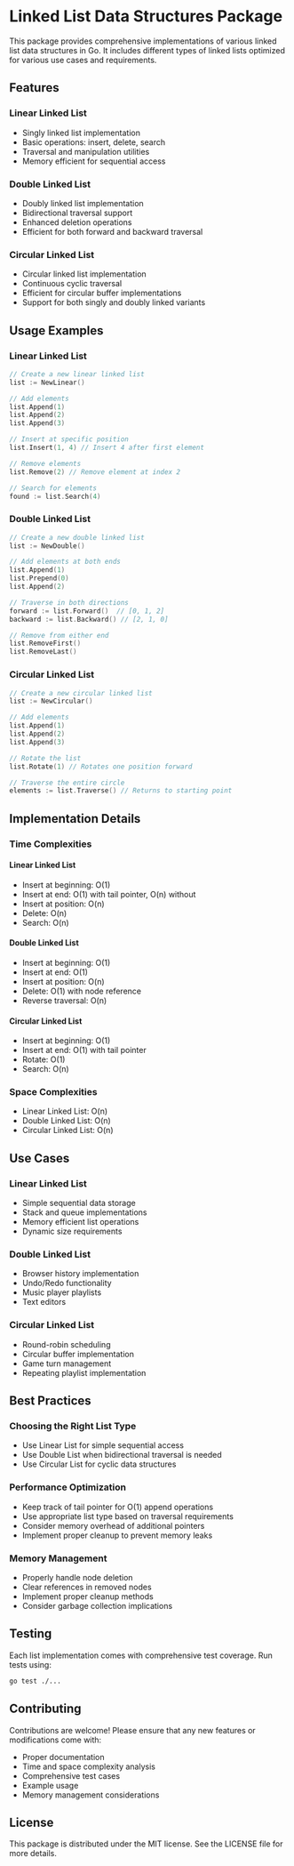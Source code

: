# Linked List Data Structures Package

This package provides comprehensive implementations of various linked list data structures in Go. It includes different types of linked lists optimized for various use cases and requirements.

## Features

### Linear Linked List
- Singly linked list implementation
- Basic operations: insert, delete, search
- Traversal and manipulation utilities
- Memory efficient for sequential access

### Double Linked List
- Doubly linked list implementation
- Bidirectional traversal support
- Enhanced deletion operations
- Efficient for both forward and backward traversal

### Circular Linked List
- Circular linked list implementation
- Continuous cyclic traversal
- Efficient for circular buffer implementations
- Support for both singly and doubly linked variants

## Usage Examples

### Linear Linked List
```go
// Create a new linear linked list
list := NewLinear()

// Add elements
list.Append(1)
list.Append(2)
list.Append(3)

// Insert at specific position
list.Insert(1, 4) // Insert 4 after first element

// Remove elements
list.Remove(2) // Remove element at index 2

// Search for elements
found := list.Search(4)
```

### Double Linked List
```go
// Create a new double linked list
list := NewDouble()

// Add elements at both ends
list.Append(1)
list.Prepend(0)
list.Append(2)

// Traverse in both directions
forward := list.Forward()  // [0, 1, 2]
backward := list.Backward() // [2, 1, 0]

// Remove from either end
list.RemoveFirst()
list.RemoveLast()
```

### Circular Linked List
```go
// Create a new circular linked list
list := NewCircular()

// Add elements
list.Append(1)
list.Append(2)
list.Append(3)

// Rotate the list
list.Rotate(1) // Rotates one position forward

// Traverse the entire circle
elements := list.Traverse() // Returns to starting point
```

## Implementation Details

### Time Complexities

#### Linear Linked List
- Insert at beginning: O(1)
- Insert at end: O(1) with tail pointer, O(n) without
- Insert at position: O(n)
- Delete: O(n)
- Search: O(n)

#### Double Linked List
- Insert at beginning: O(1)
- Insert at end: O(1)
- Insert at position: O(n)
- Delete: O(1) with node reference
- Reverse traversal: O(n)

#### Circular Linked List
- Insert at beginning: O(1)
- Insert at end: O(1) with tail pointer
- Rotate: O(1)
- Search: O(n)

### Space Complexities
- Linear Linked List: O(n)
- Double Linked List: O(n)
- Circular Linked List: O(n)

## Use Cases

### Linear Linked List
- Simple sequential data storage
- Stack and queue implementations
- Memory efficient list operations
- Dynamic size requirements

### Double Linked List
- Browser history implementation
- Undo/Redo functionality
- Music player playlists
- Text editors

### Circular Linked List
- Round-robin scheduling
- Circular buffer implementation
- Game turn management
- Repeating playlist implementation

## Best Practices

### Choosing the Right List Type
- Use Linear List for simple sequential access
- Use Double List when bidirectional traversal is needed
- Use Circular List for cyclic data structures

### Performance Optimization
- Keep track of tail pointer for O(1) append operations
- Use appropriate list type based on traversal requirements
- Consider memory overhead of additional pointers
- Implement proper cleanup to prevent memory leaks

### Memory Management
- Properly handle node deletion
- Clear references in removed nodes
- Implement proper cleanup methods
- Consider garbage collection implications

## Testing
Each list implementation comes with comprehensive test coverage. Run tests using:
```bash
go test ./...
```

## Contributing
Contributions are welcome! Please ensure that any new features or modifications come with:
- Proper documentation
- Time and space complexity analysis
- Comprehensive test cases
- Example usage
- Memory management considerations

## License
This package is distributed under the MIT license. See the LICENSE file for more details. 